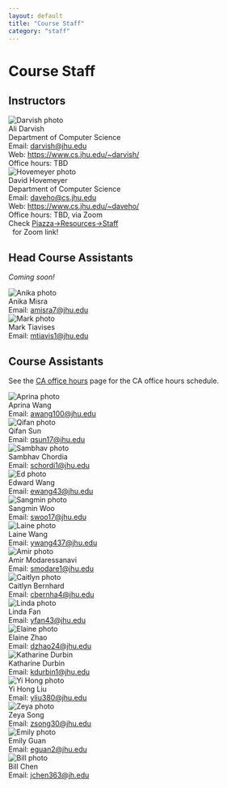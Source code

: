 ```yaml
---
layout: default
title: "Course Staff"
category: "staff"
---
```


# Course Staff

## Instructors

<div class="card_container">

<div class="card">
  <img alt="Darvish photo" src="{{site.baseurl}}/img/staffpix/darvish.jpg">
  <div class="details">
   <span class="name_and_role">Ali Darvish</span><br>
   Department of Computer Science<br>
   Email: <a href="mailto:darvish@jhu.edu">darvish@jhu.edu</a><br>
   Web: <a class="external" target="_blank" href="https://www.cs.jhu.edu/~darvish/">https://www.cs.jhu.edu/~darvish/</a><br>
   Office hours: TBD
  </div>
</div>


<div class="card">
  <img alt="Hovemeyer photo" src="{{site.baseurl}}/img/staffpix/hovemeyer.jpg">
  <div class="details">
   <span class="name_and_role">David Hovemeyer</span><br>
   Department of Computer Science<br>
   Email: <a href="mailto:daveho@cs.jhu.edu">daveho@cs.jhu.edu</a><br>
   Web: <a class="external" target="_blank" href="https://www.cs.jhu.edu/~daveho/">https://www.cs.jhu.edu/~daveho/</a><br>
   Office hours: TBD, via Zoom<br>
   Check <a class="external" target="_blank" href="https://piazza.com/jhu/summer2022/en601220/staff">Piazza→Resources→Staff</a><br>&nbsp;&nbsp;for Zoom link!
  </div>
</div>

</div>

## Head Course Assistants

*Coming soon!*

<!--
<div class="card_container">

<div class="card">
  <img alt="Anika photo" src="{{site.baseurl}}/img/staffpix/anika.jpg">
  <div class="details">
   <span class="name_and_role">Anika Misra</span><br>
   Email: <a href="mailto:amisra7@jhu.edu">amisra7@jhu.edu</a><br>
  </div>
</div>

</div>
-->

<div class="card_container">

<div class="card">
  <img alt="Anika photo" src="{{site.baseurl}}/img/staffpix/anika.jpg">
  <div class="details">
   <span class="name_and_role">Anika Misra</span><br>
   Email: <a href="mailto:amisra7@jhu.edu">amisra7@jhu.edu</a><br>
  </div>
</div>

<div class="card_container">

<div class="card">
  <img alt="Mark photo" src="{{site.baseurl}}/img/staffpix/mark.png">
  <div class="details">
   <span class="name_and_role">Mark Tiavises</span><br>
   Email: <a href="mailto:mtiavis1@jhu.edu">mtiavis1@jhu.edu</a><br>
  </div>
</div>

</div>

</div>

## Course Assistants

See the [CA office hours](officehours.html) page for the CA office hours schedule.

<div class="card_container">

<div class="card">
  <img alt="Aprina photo" src="{{site.baseurl}}/img/staffpix/aprina.jpg">
  <div class="details">
   <span class="name_and_role">Aprina Wang</span><br>
   Email: <a href="mailto:awang100@jhu.edu">awang100@jhu.edu</a><br>
  </div>
</div>

<div class="card">
  <img alt="Qifan photo" src="{{site.baseurl}}/img/staffpix/qifan.png">
  <div class="details">
   <span class="name_and_role">Qifan Sun</span><br>
   Email: <a href="mailto:qsun17@jhu.edu">qsun17@jhu.edu</a><br>
  </div>
</div>

<div class="card">
  <img alt="Sambhav photo" src="{{site.baseurl}}/img/staffpix/samb.jpeg">
  <div class="details">
   <span class="name_and_role">Sambhav Chordia</span><br>
   Email: <a href="mailto:schordi1@jhu.edu">schordi1@jhu.edu</a><br>
  </div>
</div>


<div class="card">
  <img alt="Ed photo" src="{{site.baseurl}}/img/staffpix/ed.jpg">
  <div class="details">
   <span class="name_and_role">Edward Wang</span><br>
   Email: <a href="mailto:ewang43@jhu.edu">ewang43@jhu.edu</a><br>
  </div>
</div>
<div class="card_container">

<div class="card">
  <img alt="Sangmin photo" src="{{site.baseurl}}/img/staffpix/sangmin.png">
  <div class="details">
   <span class="name_and_role">Sangmin Woo</span><br>
   Email: <a href="mailto:swoo17@jhu.edu">swoo17@jhu.edu</a><br>
  </div>
</div>

<div class="card">
  <img alt="Laine photo" src="{{site.baseurl}}/img/staffpix/laine.jpg">
  <div class="details">
   <span class="name_and_role">Laine Wang</span><br>
   Email: <a href="mailto:ywang437@jhu.edu">ywang437@jhu.edu</a><br>
  </div>
</div>

<div class="card">
  <img alt="Amir photo" src="{{site.baseurl}}/img/staffpix/placeholder.jpg">
  <div class="details">
   <span class="name_and_role">Amir Modaressanavi</span><br>
   Email: <a href="mailto:smodare1@jhu.edu">smodare1@jhu.edu</a><br>
  </div>
</div>

<div class="card">
  <img alt="Caitlyn photo" src="{{site.baseurl}}/img/staffpix/placeholder.jpg">
  <div class="details">
   <span class="name_and_role">Caitlyn Bernhard</span><br>
   Email: <a href="mailto:cbernha4@jhu.edu">cbernha4@jhu.edu</a><br>
  </div>
</div>

<div class="card">
  <img alt="Linda photo" src="{{site.baseurl}}/img/staffpix/placeholder.jpg">
  <div class="details">
   <span class="name_and_role">Linda Fan</span><br>
   Email: <a href="mailto:yfan43@jhu.edu">yfan43@jhu.edu</a><br>
  </div>
</div>

<div class="card">
  <img alt="Elaine photo" src="{{site.baseurl}}/img/staffpix/placeholder.jpg">
  <div class="details">
   <span class="name_and_role">Elaine Zhao</span><br>
   Email: <a href="mailto:dzhao24@jhu.edu">dzhao24@jhu.edu</a><br>
  </div>
</div>

<div class="card">
  <img alt="Katharine Durbin" src="{{site.baseurl}}/img/staffpix/placeholder.jpg">
  <div class="details">
   <span class="name_and_role">Katharine Durbin</span><br>
   Email: <a href="mailto:kdurbin1@jhu.edu">kdurbin1@jhu.edu</a><br>
  </div>
</div>

<div class="card">
  <img alt="Yi Hong photo" src="{{site.baseurl}}/img/staffpix/placeholder.jpg">
  <div class="details">
   <span class="name_and_role">Yi Hong Liu</span><br>
   Email: <a href="mailto:yliu380@jhu.edu">yliu380@jhu.edu</a><br>
  </div>
</div>

<div class="card">
  <img alt="Zeya photo" src="{{site.baseurl}}/img/staffpix/placeholder.jpg">
  <div class="details">
   <span class="name_and_role">Zeya Song</span><br>
   Email: <a href="mailto:zsong30@jhu.edu">zsong30@jhu.edu</a><br>
  </div>
</div>

<div class="card">
  <img alt="Emily photo" src="{{site.baseurl}}/img/staffpix/placeholder.jpg">
  <div class="details">
   <span class="name_and_role">Emily Guan</span><br>
   Email: <a href="mailto:eguan2@jhu.edu">eguan2@jhu.edu</a><br>
  </div>
</div>

<div class="card">
  <img alt="Bill photo" src="{{site.baseurl}}/img/staffpix/placeholder.jpg">
  <div class="details">
   <span class="name_and_role">Bill Chen</span><br>
   Email: <a href="mailto:jchen363@jh.edu">jchen363@jh.edu</a><br>
  </div>
</div>

</div>
<!--
<div class="card_container">

<div class="card">
  <img alt="NAME photo" src="{{site.baseurl}}/img/staffpix/placeholder.jpg">
  <div class="details">
   <span class="name_and_role">FIRSTNAME LASTNAME</span><br>
   Email: <a href="mailto:"></a><br>
  </div>
</div>

</div>
-->
